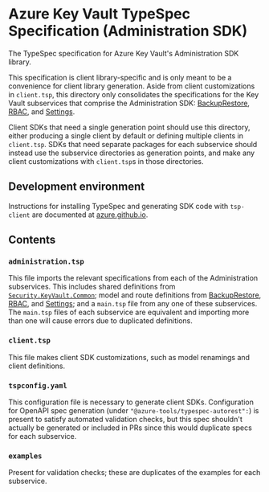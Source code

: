 # Azure Key Vault TypeSpec Specification (Administration SDK)

The TypeSpec specification for Azure Key Vault's Administration SDK library.

This specification is client library-specific and is only meant to be a convenience for client library generation.
Aside from client customizations in `client.tsp`, this directory only consolidates the specifications for the Key Vault
subservices that comprise the Administration SDK: [BackupRestore][backup_restore], [RBAC][rbac], and [Settings][settings].

Client SDKs that need a single generation point should use this directory, either producing a single client by default
or defining multiple clients in `client.tsp`. SDKs that need separate packages for each subservice should instead use
the subservice directories as generation points, and make any client customizations with `client.tsp`s in those
directories.

## Development environment

Instructions for installing TypeSpec and generating SDK code with `tsp-client` are documented at
[azure.github.io][typespec_docs].

## Contents

### `administration.tsp`
This file imports the relevant specifications from each of the Administration subservices. This includes shared
definitions from [`Security.KeyVault.Common`][common]; model and route definitions from [BackupRestore][backup_restore],
[RBAC][rbac], and [Settings][settings]; and a `main.tsp` file from any one of these subservices. The `main.tsp` files
of each subservice are equivalent and importing more than one will cause errors due to duplicated definitions.

### `client.tsp`
This file makes client SDK customizations, such as model renamings and client definitions.

### `tspconfig.yaml`
This configuration file is necessary to generate client SDKs. Configuration for OpenAPI spec generation (under
`"@azure-tools/typespec-autorest":`) is present to satisfy automated validation checks, but this spec shouldn't actually
be generated or included in PRs since this would duplicate specs for each subservice.

### `examples`
Present for validation checks; these are duplicates of the examples for each subservice.


<!-- LINKS -->

[backup_restore]: https://github.com/Azure/azure-rest-api-specs/tree/main/specification/keyvault/Security.KeyVault.BackupRestore
[common]: https://github.com/Azure/azure-rest-api-specs/tree/main/specification/keyvault/Security.KeyVault.Common
[rbac]: https://github.com/Azure/azure-rest-api-specs/tree/main/specification/keyvault/Security.KeyVault.RBAC
[settings]: https://github.com/Azure/azure-rest-api-specs/tree/main/specification/keyvault/Security.KeyVault.Settings
[typespec_docs]: https://azure.github.io/typespec-azure/docs/intro/
